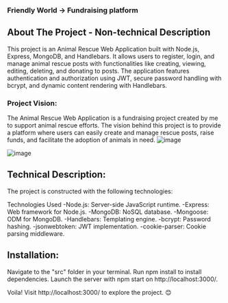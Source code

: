 ### Friendly World -> Fundraising platform

## About The Project - Non-technical Description

This project is an Animal Rescue Web Application built with Node.js, Express, MongoDB, and Handlebars. It allows users to register, login, and manage animal rescue posts with functionalities like creating, viewing, editing, deleting, and donating to posts. The application features authentication and authorization using JWT, secure password handling with bcrypt, and dynamic content rendering with Handlebars.

### Project Vision:

The Animal Rescue Web Application is a fundraising project created by me to support animal rescue efforts. The vision behind this project is to provide a platform where users can easily create and manage rescue posts, raise funds, and facilitate the adoption of animals in need. 
![image](https://github.com/user-attachments/assets/8ffa3f55-7f6b-4d75-a71e-c9d2e9b65968)

![image](https://github.com/user-attachments/assets/6bf708e5-8439-49be-a8a8-dbe67c5e6609)

## Technical Description:

The project is constructed with the following technologies:

Technologies Used
-Node.js: Server-side JavaScript runtime.
-Express: Web framework for Node.js.
-MongoDB: NoSQL database.
-Mongoose: ODM for MongoDB.
-Handlebars: Templating engine.
-bcrypt: Password hashing.
-jsonwebtoken: JWT implementation.
-cookie-parser: Cookie parsing middleware.

## Installation:

Navigate to the "src" folder in your terminal.
Run npm install to install dependencies.
Launch the server with npm start on http://localhost:3000/.

Voila! Visit http://localhost:3000/ to explore the project. 😊
